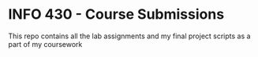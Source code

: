 # INFO 430 - Course Submissions

This repo contains all the lab assignments and my final project scripts as a part of my coursework